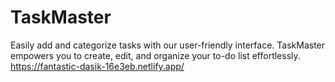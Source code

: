 # TaskMaster
Easily add and categorize tasks with our user-friendly interface. TaskMaster empowers you to create, edit, and organize your to-do list effortlessly.
https://fantastic-dasik-16e3eb.netlify.app/

